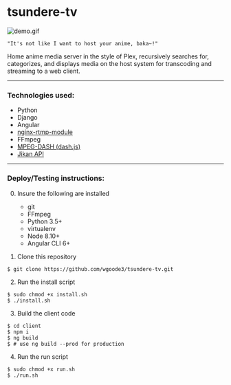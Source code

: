 # tsundere-tv

<img src="https://github.com/wgoode3/tsundere-tv/blob/master/demo.gif?raw=true" alt="demo.gif" />

``` 
"It's not like I want to host your anime, baka~!" 
```

Home anime media server in the style of Plex, recursively searches for, categorizes, and displays media on the host system for transcoding and streaming to a web client. 

<hr>

### Technologies used: 
* Python
* Django
* Angular
* [nginx-rtmp-module](https://github.com/ut0mt8/nginx-rtmp-module)
* FFmpeg
* [MPEG-DASH (dash.js)](https://github.com/Dash-Industry-Forum/dash.js)
* [Jikan API](https://github.com/jikan-me/jikan)

<hr>

### Deploy/Testing instructions:
0. Insure the following are installed
    * git
    * FFmpeg
    * Python 3.5+
    * virtualenv
    * Node 8.10+
    * Angular CLI 6+

1. Clone this repository
```shell
$ git clone https://github.com/wgoode3/tsundere-tv.git
```

2. Run the install script
```shell
$ sudo chmod +x install.sh
$ ./install.sh
```

3. Build the client code
```shell
$ cd client
$ npm i
$ ng build
$ # use ng build --prod for production
```

4. Run the run script
```shell
$ sudo chmod +x run.sh
$ ./run.sh
```